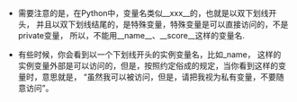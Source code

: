 - 需要注意的是，在Python中，变量名类似__xxx__的，也就是以双下划线开头，
并且以双下划线结尾的，是特殊变量，特殊变量是可以直接访问的，不是private变量，
所以，不能用__name__、__score__这样的变量名.

- 有些时候，你会看到以一个下划线开头的实例变量名，比如_name，
这样的实例变量外部是可以访问的，但是，按照约定俗成的规定，当你看到这样的变量时，意思就是，
“虽然我可以被访问，但是，请把我视为私有变量，不要随意访问”。

